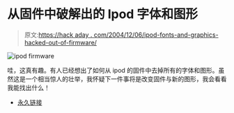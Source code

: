 # 从固件中破解出的 Ipod 字体和图形

> 原文:[https://hack aday . com/2004/12/06/ipod-fonts-and-graphics-hacked-out-of-firmware/](https://hackaday.com/2004/12/06/ipod-fonts-and-graphics-hacked-out-of-firmware/)

![ipod firmware](img/173eef71c5b0cf8b71966e8c3d999b33.png)

哇，这真有趣。有人已经想出了如何从 ipod 的固件中去掉所有的字体和图形。虽然这是一个相当惊人的壮举，我怀疑下一件事将是改变固件与新的图形，我会看看我能找出什么！

*   [永久链接](http://www.ipodhacks.com/modules.php?op=modload&name=Forum&file=viewtopic&topic=4236&forum=2&ipod-accessories)